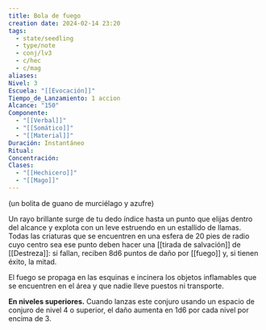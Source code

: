 ```yaml
---
title: Bola de fuego
creation date: 2024-02-14 23:20
tags:
  - state/seedling
  - type/note
  - conj/lv3
  - c/hec
  - c/mag
aliases: 
Nivel: 3
Escuela: "[[Evocación]]"
Tiempo_de_Lanzamiento: 1 accion
Alcance: "150"
Componente:
  - "[[Verbal]]"
  - "[[Somático]]"
  - "[[Material]]"
Duración: Instantáneo
Ritual: 
Concentración: 
Clases:
  - "[[Hechicero]]"
  - "[[Mago]]"
---
```

(un bolita de guano de murciélago y azufre)

Un rayo brillante surge de tu dedo índice hasta un punto que elijas dentro del alcance y explota con un leve estruendo en un estallido de llamas. Todas las criaturas que se encuentren en una esfera de 20 pies de radio cuyo centro sea ese punto deben hacer una [[tirada de salvación]] de [[Destreza]]: si fallan, reciben 8d6 puntos de daño por [[fuego]] y, si tienen éxito, la mitad.

El fuego se propaga en las esquinas e incinera los objetos inflamables que se encuentren en el área y que nadie lleve puestos ni transporte.

**En niveles superiores.** Cuando lanzas este conjuro usando un espacio de conjuro de nivel 4 o superior, el daño aumenta en 1d6 por cada nivel por encima de 3.